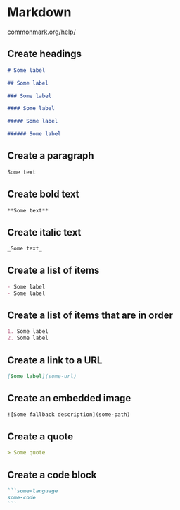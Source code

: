 # Markdown

[commonmark.org/help/](https://commonmark.org/help/)

## Create headings

```markdown
# Some label

## Some label

### Some label

#### Some label

##### Some label

###### Some label
```

## Create a paragraph

```markdown
Some text
```

## Create bold text

```markdown
**Some text**
```

## Create italic text

```markdown
_Some text_
```

## Create a list of items

```markdown
- Some label
- Some label
```

## Create a list of items that are in order

```markdown
1. Some label
2. Some label
```

## Create a link to a URL

```markdown
[Some label](some-url)
```

## Create an embedded image

```html
![Some fallback description](some-path)
```

## Create a quote

```markdown
> Some quote
```

## Create a code block

````markdown
```some-language
some-code
```
````
